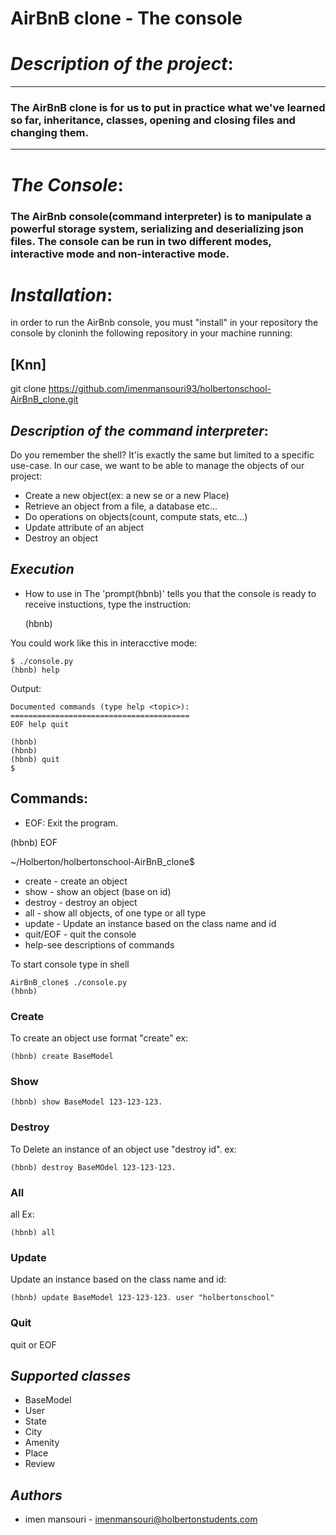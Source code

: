 #  **AirBnB clone  - The console**
# _Description of the project_:

---
### The AirBnB clone is for us to put in practice what we've learned so far, inheritance, classes, opening and closing files and changing them.
---
# _The Console_:
### The AirBnb console(command interpreter) is to manipulate a powerful storage system, serializing and deserializing json files. The console can be run in two different modes, interactive mode and non-interactive mode.
# _Installation_:
in order to run the AirBnb console, you must "install" in your repository the console by cloninh the following repository in your machine running:
## [Knn]
git clone https://github.com/imenmansouri93/holbertonschool-AirBnB_clone.git
## _Description of the command interpreter_:

Do you remember the shell? It'is exactly the same but limited  to a specific use-case. In our case, we want to be able to manage the objects of our project:

 - Create a new object(ex: a new se or a new Place)
 - Retrieve an object from a file, a database etc...
 - Do operations on objects(count, compute stats, etc...)
 - Update attribute of an abject
 - Destroy an object
## _Execution_
- How to use in The 'prompt(hbnb)' tells you that the console is ready to receive instuctions, type the instruction:

    (hbnb)

You could work like this in interacctive mode:

    $ ./console.py
    (hbnb) help

 Output:

    Documented commands (type help <topic>):
    ========================================
    EOF help quit

    (hbnb)
    (hbnb)
    (hbnb) quit
    $
    
 ## Commands:
- EOF: Exit the program.

 (hbnb) EOF

~/Holberton/holbertonschool-AirBnB_clone$
- create - create an object
- show - show an object (base on id)
- destroy - destroy an object
- all - show all objects, of one type or all type
- update - Update an instance based on the class name and id
- quit/EOF - quit the console
- help-see descriptions of commands

To start console type in shell

    AirBnB_clone$ ./console.py 
    (hbnb) 


### Create
To create an object use format "create" ex:

    (hbnb) create BaseModel

### Show
    
    (hbnb) show BaseModel 123-123-123.

### Destroy
To Delete an instance of an object use "destroy id". ex:

    (hbnb) destroy BaseMOdel 123-123-123.

### All

all Ex:

    (hbnb) all

### Update

Update an instance based on the class name and id:

    (hbnb) update BaseModel 123-123-123. user "holbertonschool"

### Quit 

  quit or EOF

## _Supported classes_

- BaseModel
- User
- State
- City
- Amenity
- Place
- Review

## _Authors_

- imen mansouri - imenmansouri@holbertonstudents.com






 
 



